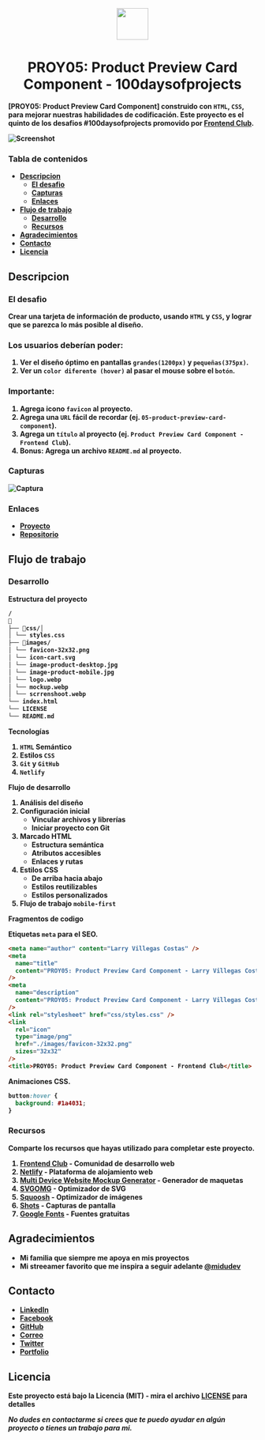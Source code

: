 <div align="center" style="text-align: center">
<img src = "./images/logo.webp" height="64" width="auto">
  <h1><b>PROY05: Product Preview Card Component - 100daysofprojects<b></h1>
</div>

[PROY05: Product Preview Card Component] construido con `HTML`, `CSS`, para mejorar nuestras habilidades de codificación. Este proyecto es el quinto de los desafios #100daysofprojects promovido por [Frontend Club](https://www.facebook.com/frontendclubfb).

![Screenshot](images/screenshoot.webp)

### Tabla de contenidos

- [Descripcion](#descripcion)
  - [El desafio](#el-desafio)
  - [Capturas](#capturas)
  - [Enlaces](#enlaces)
- [Flujo de trabajo](#flujo-de-trabajo)
  - [Desarrollo](#desarrollo)
  - [Recursos](#recursos)
- [Agradecimientos](#agradecimientos)
- [Contacto](#contacto)
- [Licencia](#licencia)

## Descripcion

### El desafio

Crear una tarjeta de información de producto, usando `HTML` y `CSS`, y lograr que se parezca lo más posible al diseño.

### Los usuarios deberían poder:

1. Ver el diseño óptimo en pantallas `grandes(1200px)` y `pequeñas(375px)`.
2. Ver un `color diferente (hover)` al pasar el mouse sobre el `botón`.


### Importante:

1. Agrega icono `favicon` al proyecto.
2. Agrega una `URL` fácil de recordar (ej. `05-product-preview-card-component`).
3. Agrega un `título` al proyecto (ej. `Product Preview Card Component - Frontend Club`).
4. **Bonus**: Agrega un archivo `README.md` al proyecto.


### Capturas

![Captura](images/mockup.webp)

### Enlaces

- [Proyecto](https://05-product-preview-card-larry.netlify.app/)
- [Repositorio](https://github.com/LarryIVC/100_days_of_projects_day5)

## Flujo de trabajo

### Desarrollo

**Estructura del proyecto**

```txt
/
📂
├── 📂css/│ 
│ └── styles.css
├── 📂images/
│ └── favicon-32x32.png
│ └── icon-cart.svg
│ └── image-product-desktop.jpg
│ └── image-product-mobile.jpg
│ └── logo.webp
│ └── mockup.webp
│ └── scrrenshoot.webp
└── index.html
└── LICENSE
└── README.md
```

**Tecnologías**

1. `HTML` Semántico
2. Estilos `CSS`
3. `Git` y `GitHub`
4. `Netlify`

**Flujo de desarrollo**

1. Análisis del diseño
2. Configuración inicial
   - Vincular archivos y librerías
   - Iniciar proyecto con Git
3. Marcado HTML
   - Estructura semántica
   - Atributos accesibles
   - Enlaces y rutas
4. Estilos CSS
   - De arriba hacia abajo
   - Estilos reutilizables
   - Estilos personalizados
5. Flujo de trabajo `mobile-first`

**Fragmentos de codigo**

Etiquetas `meta` para el SEO.

```html
<meta name="author" content="Larry Villegas Costas" />
<meta
  name="title"
  content="PROY05: Product Preview Card Component - Larry Villegas Costas - Frontend Club"
/>
<meta
  name="description"
  content="PROY05: Product Preview Card Component - Larry Villegas Costas - Frontend Club"
/>
<link rel="stylesheet" href="css/styles.css" />
<link
  rel="icon"
  type="image/png"
  href="./images/favicon-32x32.png"
  sizes="32x32"
/>
<title>PROY05: Product Preview Card Component - Frontend Club</title>
```

Animaciones CSS.

```css
button:hover {
  background: #1a4031;
}
```

### Recursos

Comparte los recursos que hayas utilizado para completar este proyecto.

1. [Frontend Club](https://www.facebook.com/frontendclubfb) - Comunidad de desarrollo web
2. [Netlify](https://www.netlify.com/) - Plataforma de alojamiento web
3. [Multi Device Website Mockup Generator](https://techsini.com/multi-mockup/index.php) - Generador de maquetas
4. [SVGOMG](https://jakearchibald.github.io/svgomg/) - Optimizador de SVG
5. [Squoosh](https://squoosh.app/) - Optimizador de imágenes
6. [Shots](https://shots.so/) - Capturas de pantalla
7. [Google Fonts](https://fonts.google.com/) - Fuentes gratuitas

## Agradecimientos

- Mi familia que siempre me apoya en mis proyectos
- Mi streeamer favorito que me inspira a seguir adelante [@midudev](https://www.twitch.tv/midudev)

## Contacto

- [LinkedIn](https://www.linkedin.com/in/larryvillegascostas/)
- [Facebook](https://www.facebook.com/profile.php?id=1201373751)
- [GitHub](https://github.com/LarryIVC)
- [Correo](mailto:larry_villegas@hotmail.com)
- [Twitter](https://twitter.com/LarryVillegas)
- [Portfolio](https://portfolio-larry.netlify.app/)

## Licencia

Este proyecto está bajo la Licencia (MIT) - mira el archivo [LICENSE](LICENSE) para detalles

*No dudes en contactarme si crees que te puedo ayudar en algún proyecto o tienes un trabajo para mi.*

